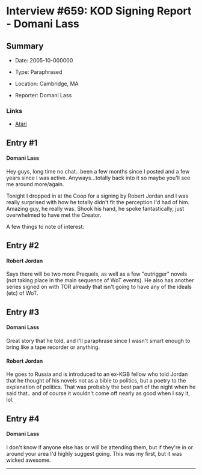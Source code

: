 # Interview #659: KOD Signing Report - Domani Lass

## Summary

- Date: 2005-10-000000

- Type: Paraphrased

- Location: Cambridge, MA

- Reporter: Domani Lass

### Links

- [Atari](http://www.ataricommunity.com/forums/showthread.php?t=497802)


## Entry #1

#### Domani Lass

Hey guys, long time no chat.. been a few months since I posted and a few years since I was active. Anyways...totally back into it so maybe you'll see me around more/again.

Tonight I dropped in at the Coop for a signing by Robert Jordan and I was really surprised with how he totally didn't fit the perception I'd had of him. Amazing guy, he really was. Shook his hand, he spoke fantastically, just overwhelmed to have met the Creator.

A few things to note of interest:

## Entry #2

#### Robert Jordan

Says there will be two more Prequels, as well as a few "outrigger" novels (not taking place in the main sequence of WoT events). He also has another series signed on with TOR already that isn't going to have any of the ideals (etc) of WoT.

## Entry #3

#### Domani Lass

Great story that he told, and I'll paraphrase since I wasn't smart enough to bring like a tape recorder or anything.

#### Robert Jordan

He goes to Russia and is introduced to an ex-KGB fellow who told Jordan that he thought of his novels not as a bible to politics, but a poetry to the explanation of politics. That was probably the best part of the night when he said that.. and of course it wouldn't come off nearly as good when I say it, lol.

## Entry #4

#### Domani Lass

I don't know if anyone else has or will be attending them, but if they're in or around your area I'd highly suggest going. This was my first, but it was wicked awesome.


---

